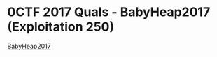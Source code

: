 # 0CTF 2017 Quals - BabyHeap2017 (Exploitation 250)

[BabyHeap2017](https://gist.github.com/sferrini/dccdf727fe8f0c896787a993f93ab2cc)
